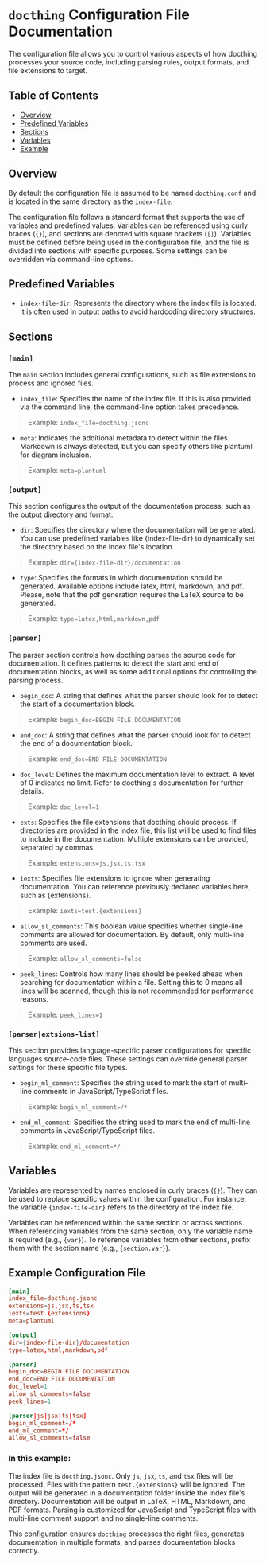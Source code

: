 # `docthing` Configuration File Documentation

The configuration file allows you to control various aspects of how docthing processes your source code, including parsing rules, output formats, and file extensions to target.

## Table of Contents

- [Overview](#overview)
- [Predefined Variables](#predefined-variables)
- [Sections](#sections)
- [Variables](#variables)
- [Example](#example-configuration-file)

## Overview

By default the configuration file is assumed to be named `docthing.conf` and is located in the same directory as the `index-file`.

The configuration file follows a standard format that supports the use of variables and predefined values. Variables can be referenced using curly braces (`{}`), and sections are denoted with square brackets (`[]`). Variables must be defined before being used in the configuration file, and the file is divided into sections with specific purposes. Some settings can be overridden via command-line options.

## Predefined Variables

- `index-file-dir`: Represents the directory where the index file is located. It is often used in output paths to avoid hardcoding directory structures.

## Sections

### `[main]`

The `main` section includes general configurations, such as file extensions to process and ignored files.

- `index_file`: Specifies the name of the index file. If this is also provided via the command line, the command-line option takes precedence.
> Example:
> `index_file=docthing.jsonc`

- `meta`: Indicates the additional metadata to detect within the files. Markdown is always detected, but you can specify others like plantuml for diagram inclusion.
> Example:
> `meta=plantuml`

### `[output]`

This section configures the output of the documentation process, such as the output directory and format.

- `dir`: Specifies the directory where the documentation will be generated. You can use predefined variables like {index-file-dir} to dynamically set the directory based on the index file's location.
> Example:
> `dir={index-file-dir}/documentation`

- `type`: Specifies the formats in which documentation should be generated. Available options include latex, html, markdown, and pdf. Please, note that the pdf generation requires the LaTeX source to be generated.
> Example:
> `type=latex,html,markdown,pdf`

### `[parser]`

The parser section controls how docthing parses the source code for documentation. It defines patterns to detect the start and end of documentation blocks, as well as some additional options for controlling the parsing process.

- `begin_doc`: A string that defines what the parser should look for to detect the start of a documentation block.
> Example:
> `begin_doc=BEGIN FILE DOCUMENTATION`

- `end_doc`: A string that defines what the parser should look for to detect the end of a documentation block.
> Example:
> `end_doc=END FILE DOCUMENTATION`

- `doc_level`: Defines the maximum documentation level to extract. A level of 0 indicates no limit. Refer to docthing's documentation for further details.
> Example:
> `doc_level=1`

- `exts`: Specifies the file extensions that docthing should process. If directories are provided in the index file, this list will be used to find files to include in the documentation. Multiple extensions can be provided, separated by commas.
> Example:
> `extensions=js,jsx,ts,tsx`

- `iexts`: Specifies file extensions to ignore when generating documentation. You can reference previously declared variables here, such as {extensions}.
> Example:
> `iexts=test.{extensions}`

- `allow_sl_comments`: This boolean value specifies whether single-line comments are allowed for documentation. By default, only multi-line comments are used.
> Example:
> `allow_sl_comments=false`

- `peek_lines`: Controls how many lines should be peeked ahead when searching for documentation within a file. Setting this to 0 means all lines will be scanned, though this is not recommended for performance reasons.
> Example:
> `peek_lines=1`

### `[parser|extsions-list]`

This section provides language-specific parser configurations for specific languages source-code files. These settings can override general parser settings for these specific file types.

- `begin_ml_comment`: Specifies the string used to mark the start of multi-line comments in JavaScript/TypeScript files.
> Example:
> `begin_ml_comment=/*`

- `end_ml_comment`: Specifies the string used to mark the end of multi-line comments in JavaScript/TypeScript files.
> Example:
> `end_ml_comment=*/`

## Variables

Variables are represented by names enclosed in curly braces (`{}`). They can be used to replace specific values within the configuration. For instance, the variable `{index-file-dir}` refers to the directory of the index file.

Variables can be referenced within the same section or across sections. When referencing variables from the same section, only the variable name is required (e.g., `{var}`). To reference variables from other sections, prefix them with the section name (e.g., `{section.var}`).

## Example Configuration File

```conf
[main]
index_file=docthing.jsonc
extensions=js,jsx,ts,tsx
iexts=test.{extensions}
meta=plantuml

[output]
dir={index-file-dir}/documentation
type=latex,html,markdown,pdf

[parser]
begin_doc=BEGIN FILE DOCUMENTATION
end_doc=END FILE DOCUMENTATION
doc_level=1
allow_sl_comments=false
peek_lines=1

[parser|js|jsx|ts|tsx]
begin_ml_comment=/*
end_ml_comment=*/
allow_sl_comments=false
```
### In this example:

The index file is `docthing.jsonc`.
Only `js`, `jsx`, `ts`, and `tsx` files will be processed.
Files with the pattern `test.{extensions}` will be ignored.
The output will be generated in a documentation folder inside the index file's directory.
Documentation will be output in LaTeX, HTML, Markdown, and PDF formats.
Parsing is customized for JavaScript and TypeScript files with multi-line comment support and no single-line comments.

This configuration ensures `docthing` processes the right files, generates documentation in multiple formats, and parses documentation blocks correctly.

